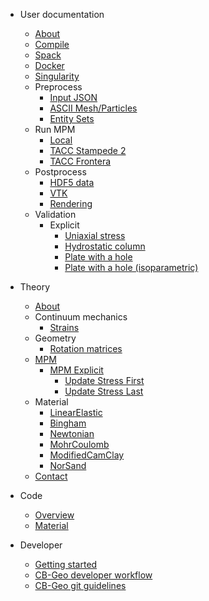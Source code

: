 <!-- docs/_sidebar.md -->

* User documentation

  * [About](user/about.md)
  * [Compile](user/compile/compile.md)
  * [Spack](user/compile/spack.md)
  * [Docker](user/compile/docker.md)
  * [Singularity](user/compile/singularity.md)
  * Preprocess
    * [Input JSON](user/preprocess/input.md)
    * [ASCII Mesh/Particles](user/preprocess/ascii-mesh-particles.md)
    * [Entity Sets](user/preprocess/entity-sets.md)
  * Run MPM
    * [Local](user/run/local.md)
    * [TACC Stampede 2](user/run/hpc/tacc-stampede2.md)
    * [TACC Frontera](user/run/hpc/tacc-frontera.md)    
  * Postprocess
    * [HDF5 data](user/postprocess/hdf5.md)
    * [VTK](user/postprocess/vtk.md)
    * [Rendering](user/postprocess/render.md)
  * Validation
    * Explicit
      * [Uniaxial stress](user/validation/explicit/uniaxial-stress/uniaxial-stress.md)
      * [Hydrostatic column](user/validation/explicit/hydrostatic-column/hydrostatic-column.md)
      * [Plate with a hole](user/validation/explicit/plate-hole/plate-hole.md)
      * [Plate with a hole (isoparametric)](user/validation/explicit/plate-hole-iso/plate-hole-iso.md)

* Theory

  * [About](theory/about.md)
  * Continuum mechanics
    * [Strains](theory/continuum-mechanics/strain.md)
  * Geometry
    * [Rotation matrices](theory/geometry/rotation-matrices.md)
  * [MPM](theory/mpm.md)
    * [MPM Explicit](theory/mpm-explicit.md)
      * [Update Stress First](theory/usf.md)
      * [Update Stress Last](theory/usl.md)
  * Material
    * [LinearElastic](theory/material/linear-elastic.md)
    * [Bingham](theory/material/bingham.md)
    * [Newtonian](theory/material/newtonian.md)
    * [MohrCoulomb](theory/material/mohr-coulomb.md)
    * [ModifiedCamClay](theory/material/modified-cam-clay.md)
    * [NorSand](theory/material/norsand.md)
  * [Contact](theory/contact.md)

* Code
  * [Overview](code/overview.md)
  * [Material](code/material/material.md)

* Developer
  * [Getting started](developer/getting-started.md)
  * [CB-Geo developer workflow](developer/workflow.md)
  * [CB-Geo git guidelines](developer/git-guidelines.md)
